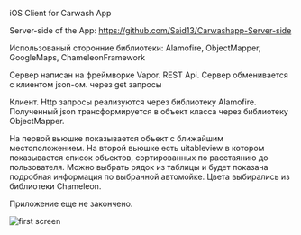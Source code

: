 iOS Client for Carwash App

Server-side of the App: https://github.com/Said13/Carwashapp-Server-side

Использованый сторонние библиотеки: Alamofire, ObjectMapper, GoogleMaps, ChameleonFramework

Сервер написан на фреймворке Vapor. REST Api. Сервер обменивается с клиентом json-ом. через get запросы

Клиент. Http запросы реализуются через библиотеку Alamofire. Полученный json трансформируется в объект класса через библиотеку ObjectMapper.

На первой вьюшке показывается объект с ближайшим местоположением. На второй вьюшке есть uitableview в котором показывается список объектов, сортированных по расстаянию до пользователя. Можно выбрать рядок из таблицы и будет показана подробная информация по выбранной автомойке. Цвета выбирались из библиотеки Chameleon.

Приложение еще не закончено.

![first screen](/screenshots/carwash.jpg)
